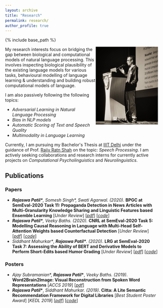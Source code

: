 ```yaml
---
layout: archive
title: "Research"
permalink: research/
author_profile: true
---
```


{% include base_path %}

<img align="right" src="../images/cte_talk.jpg" alt="research talk" style="zoom:25%;" />My research interests focus on bridging the gap between biological and computational models of natural language processing. This involves inspecting biological plausibility of the existing language models for various tasks, behavioural modelling of language learning & understanding and building robust computational models of language.

I am also passively following the following topics:

* *Adversarial Learning in Natural Language Processing*
* *Bias in NLP models*
* *Automatic Scoring of Text and Speech Quality*
* *Multimodality in Language Learning*



Currently, I am pursuing my Bachelor's Thesis at [IIIT Delhi](https://www.iiitd.ac.in/) under the guidance of Prof. [Rajiv Ratn Shah](https://www.iiitd.ac.in/rajivratn) on the topic: *Speech Processing*. I am actively seeking collaborations and research interns for currently active projects on *Computational Psycholinguistics* and *Neurolinguistics*. 



## Publications

### Papers

* ***Rajaswa Patil\*****,* *Somesh Singh\*, Swati Agarwal. (2020).*  **BPGC at SemEval-2020 Task 11: Propaganda Detection in News Articles with Multi-Granularity Knowledge Sharing and Linguistic Features based Ensemble Learning** [*Under Review*] [[*pdf*](https://arxiv.org/pdf/2006.00593.pdf)] [[*code*](https://github.com/rajaswa/semeval2020-task11)]
* ***Rajaswa Patil\*****,* *Veeky Baths. (2020).*  **CNRL at SemEval-2020 Task 5: Modelling Causal Reasoning in Language with Multi-Head Self-Attention Weights based Counterfactual Detection** [*Under Review*] [[*pdf*](https://arxiv.org/pdf/2006.00609.pdf)] [[*code*](https://github.com/rajaswa/counterfactual-detection-semeval-2020)]
* *Siddhant Mahurkar\**, ***Rajaswa Patil\*****. (2020)*. **LRG at SemEval-2020 Task 7: Assessing the Ability of BERT and Derivative Models to Perform Short-Edits based Humor Grading** [*Under Review*] [[*pdf*](https://arxiv.org/pdf/2006.00607.pdf)] [[*code*](https://github.com/rajaswa/bert-humor-semeval-2020)]



### Posters

* *Ajay Subramanian*\*, ***Rajaswa* *Patil*\***, *Veeky Baths. (2019)*. **Word2Brain2Image: Visual Reconstruction from Spoken Word Representations** [*ACCS 2019*] [[*pdf*](https://rajaswa.github.io/files/accs_poster.pdf)]
* ***Rajaswa* *Patil*\***, *Siddhant Mahurkar. (2019)*. **Citta: A Lite Semantic Recommendation Framework for Digital Libraries** [*Best Student Poster Award*] [*KEDL 2019*] [[*pdf*](https://rajaswa.github.io/files/kedl_poster.pdf)] [[*code*](https://github.com/rajaswa/BERT-For-Semantic-Recommendation)]